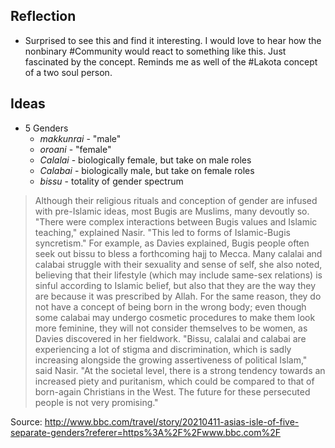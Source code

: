 ## Reflection
- Surprised to see this and find it interesting. I would love to hear how the nonbinary #Community would react to something like this. Just fascinated by the concept. Reminds me as well of the #Lakota concept of a two soul person. 

## Ideas
- 5 Genders
	- _makkunrai_ - "male"
	- _oroani_ - "female"
	- _Calalai_ - biologically female, but take on male roles
	- _Calabai_ - biologically male, but take on female roles
	- _bissu_ - totality of gender spectrum

> Although their religious rituals and conception of gender are infused with pre-Islamic ideas, most Bugis are Muslims, many devoutly so. "There were complex interactions between Bugis values and Islamic teaching," explained Nasir. "This led to forms of Islamic-Bugis syncretism."
> For example, as Davies explained, Bugis people often seek out bissu to bless a forthcoming hajj to Mecca. Many calalai and calabai struggle with their sexuality and sense of self, she also noted, believing that their lifestyle (which may include same-sex relations) is sinful according to Islamic belief, but also that they are the way they are because it was prescribed by Allah. For the same reason, they do not have a concept of being born in the wrong body; even though some calabai may undergo cosmetic procedures to make them look more feminine, they will not consider themselves to be women, as Davies discovered in her fieldwork.
> "Bissu, calalai and calabai are experiencing a lot of stigma and discrimination, which is sadly increasing alongside the growing assertiveness of political Islam," said Nasir. "At the societal level, there is a strong tendency towards an increased piety and puritanism, which could be compared to that of born-again Christians in the West. The future for these persecuted people is not very promising."

Source: http://www.bbc.com/travel/story/20210411-asias-isle-of-five-separate-genders?referer=https%3A%2F%2Fwww.bbc.com%2F